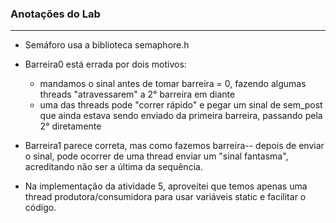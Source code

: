 ### Anotações do Lab
---

- Semáforo usa a biblioteca semaphore.h
- Barreira0 está errada por dois motivos:
  - mandamos o sinal antes de tomar barreira = 0, fazendo algumas threads "atravessarem" a 2° barreira em diante
  - uma das threads pode "correr rápido" e pegar um sinal de sem_post que ainda estava sendo enviado da primeira barreira, passando pela 2° diretamente
- Barreira1 parece correta, mas como fazemos barreira-- depois de enviar o sinal, pode ocorrer de uma thread enviar um "sinal fantasma", acreditando não ser a última da sequência. 

- Na implementação da atividade 5, aproveitei que temos apenas uma thread produtora/consumidora para usar variáveis static e facilitar o código. 